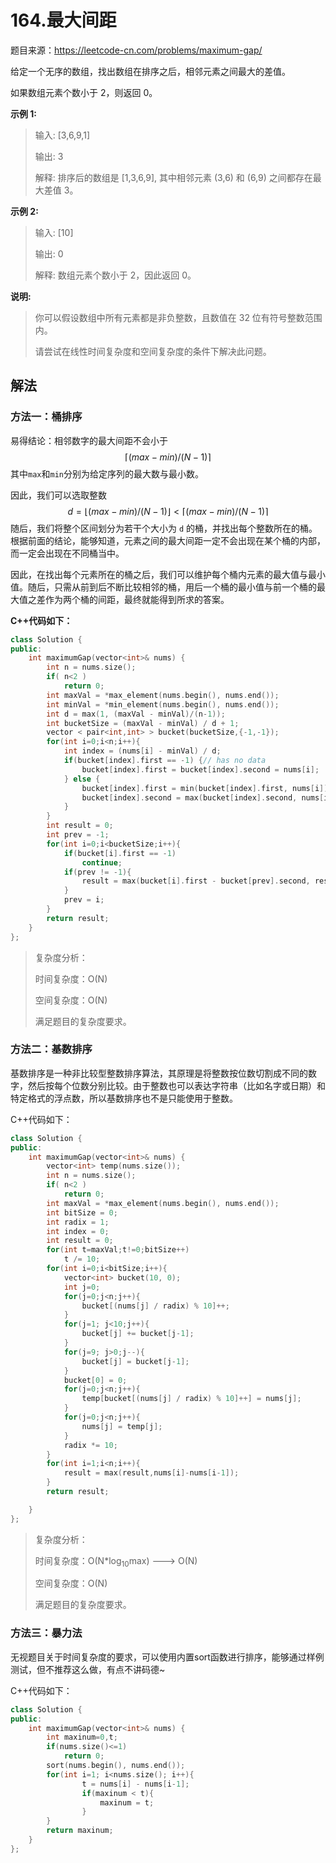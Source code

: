 # 164.最大间距

题目来源：https://leetcode-cn.com/problems/maximum-gap/

给定一个无序的数组，找出数组在排序之后，相邻元素之间最大的差值。

如果数组元素个数小于 2，则返回 0。

**示例 1:**

> 输入: [3,6,9,1]
>
> 输出: 3
>
> 解释: 排序后的数组是 [1,3,6,9], 其中相邻元素 (3,6) 和 (6,9) 之间都存在最大差值 3。

**示例 2:**

> 输入: [10]
>
> 输出: 0
>
> 解释: 数组元素个数小于 2，因此返回 0。

**说明:**

> 你可以假设数组中所有元素都是非负整数，且数值在 32 位有符号整数范围内。
>
> 请尝试在线性时间复杂度和空间复杂度的条件下解决此问题。

## 解法

### 方法一：桶排序

易得结论：相邻数字的最大间距不会小于
$$
\lceil (\textit{max}-\textit{min}) / (N-1)⌉
$$
其中`max`和`min`分别为给定序列的最大数与最小数。

因此，我们可以选取整数 
$$
d = \lfloor (\textit{max}-\textit{min}) / (N-1) \rfloor < \lceil (\textit{max}-\textit{min}) / (N-1)⌉
$$
随后，我们将整个区间划分为若干个大小为 `d` 的桶，并找出每个整数所在的桶。根据前面的结论，能够知道，元素之间的最大间距一定不会出现在某个桶的内部，而一定会出现在不同桶当中。

因此，在找出每个元素所在的桶之后，我们可以维护每个桶内元素的最大值与最小值。随后，只需从前到后不断比较相邻的桶，用后一个桶的最小值与前一个桶的最大值之差作为两个桶的间距，最终就能得到所求的答案。

**C++代码如下：**

```c++
class Solution {
public:
    int maximumGap(vector<int>& nums) {
        int n = nums.size();
        if( n<2 )
            return 0;
        int maxVal = *max_element(nums.begin(), nums.end());
        int minVal = *min_element(nums.begin(), nums.end());
        int d = max(1, (maxVal - minVal)/(n-1));
        int bucketSize = (maxVal - minVal) / d + 1;
        vector < pair<int,int> > bucket(bucketSize,{-1,-1});
        for(int i=0;i<n;i++){
            int index = (nums[i] - minVal) / d;
            if(bucket[index].first == -1) {// has no data
                bucket[index].first = bucket[index].second = nums[i];
            } else {
                bucket[index].first = min(bucket[index].first, nums[i]);
                bucket[index].second = max(bucket[index].second, nums[i]);
            }
        }
        int result = 0;
        int prev = -1;
        for(int i=0;i<bucketSize;i++){
            if(bucket[i].first == -1)
                continue;
            if(prev != -1){
                result = max(bucket[i].first - bucket[prev].second, result);
            }
            prev = i;
        }
        return result;
    }
};
```

>复杂度分析：
>
>时间复杂度：O(N)
>
>空间复杂度：O(N)
>
>满足题目的复杂度要求。

### 方法二：基数排序

基数排序是一种非比较型整数排序算法，其原理是将整数按位数切割成不同的数字，然后按每个位数分别比较。由于整数也可以表达字符串（比如名字或日期）和特定格式的浮点数，所以基数排序也不是只能使用于整数。

C++代码如下：

```c++
class Solution {
public:
    int maximumGap(vector<int>& nums) {
        vector<int> temp(nums.size());
        int n = nums.size();
        if( n<2 )
            return 0;
        int maxVal = *max_element(nums.begin(), nums.end());
        int bitSize = 0;
        int radix = 1;
        int index = 0;
        int result = 0;
        for(int t=maxVal;t!=0;bitSize++)
            t /= 10;
        for(int i=0;i<bitSize;i++){
            vector<int> bucket(10, 0);
            int j=0;
            for(j=0;j<n;j++){
                bucket[(nums[j] / radix) % 10]++;
            }
            for(j=1; j<10;j++){
                bucket[j] += bucket[j-1];
            }
            for(j=9; j>0;j--){
                bucket[j] = bucket[j-1];
            }
            bucket[0] = 0;
            for(j=0;j<n;j++){
                temp[bucket[(nums[j] / radix) % 10]++] = nums[j];
            }
            for(j=0;j<n;j++){
                nums[j] = temp[j];
            }
            radix *= 10;
        }
        for(int i=1;i<n;i++){
            result = max(result,nums[i]-nums[i-1]);
        }
        return result;

    }
};
```

>复杂度分析：
>
>时间复杂度：O(N*log<sub>10</sub>max) ---> O(N)
>
>空间复杂度：O(N)
>
>满足题目的复杂度要求。

### 方法三：暴力法

无视题目关于时间复杂度的要求，可以使用内置sort函数进行排序，能够通过样例测试，但不推荐这么做，有点不讲码德~

C++代码如下：

```c++
class Solution {
public:
    int maximumGap(vector<int>& nums) {
        int maxinum=0,t;
        if(nums.size()<=1)
            return 0;
        sort(nums.begin(), nums.end());
        for(int i=1; i<nums.size(); i++){
                t = nums[i] - nums[i-1];
                if(maxinum < t){
                    maxinum = t;
                }
        }
        return maxinum;
    }
};
```

